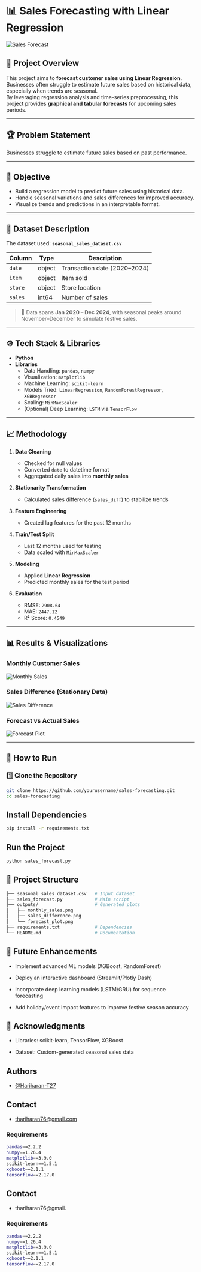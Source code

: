  # 📊 Sales Forecasting with Linear Regression

![Sales Forecast](https://github.com/Hariharan-T27/Seasonal-Sales-Forecast/blob/main/Sales_forecasting_using_LR/image/sales%20forecast.png)

## 📌 Project Overview
This project aims to **forecast customer sales using Linear Regression**.  
Businesses often struggle to estimate future sales based on historical data, especially when trends are seasonal.  
By leveraging regression analysis and time-series preprocessing, this project provides **graphical and tabular forecasts** for upcoming sales periods.

---

## 🏆 Problem Statement
Businesses struggle to estimate future sales based on past performance.

---

## 🎯 Objective
- Build a regression model to predict future sales using historical data.  
- Handle seasonal variations and sales differences for improved accuracy.  
- Visualize trends and predictions in an interpretable format.  

---

## 📂 Dataset Description
The dataset used: **`seasonal_sales_dataset.csv`**

| Column  | Type   | Description                         |
|---------|--------|-------------------------------------|
| `date`  | object | Transaction date (2020–2024)        |
| `item`  | object | Item sold                           |
| `store` | object | Store location                      |
| `sales` | int64  | Number of sales                     |

> 📌 Data spans **Jan 2020 – Dec 2024**, with seasonal peaks around November–December to simulate festive sales.

---

## ⚙️ Tech Stack & Libraries
- **Python**  
- **Libraries**  
  - Data Handling: `pandas`, `numpy`  
  - Visualization: `matplotlib`  
  - Machine Learning: `scikit-learn`  
  - Models Tried: `LinearRegression`, `RandomForestRegressor`, `XGBRegressor` 
  - Scaling: `MinMaxScaler`  
  - (Optional) Deep Learning: `LSTM` via `TensorFlow`  

---

## 📈 Methodology
1. **Data Cleaning**
   - Checked for null values  
   - Converted `date` to datetime format  
   - Aggregated daily sales into **monthly sales**

2. **Stationarity Transformation**
   - Calculated sales difference (`sales_diff`) to stabilize trends  

3. **Feature Engineering**
   - Created lag features for the past 12 months  

4. **Train/Test Split**
   - Last 12 months used for testing  
   - Data scaled with `MinMaxScaler`  

5. **Modeling**
   - Applied **Linear Regression**  
   - Predicted monthly sales for the test period  

6. **Evaluation**
   - RMSE: `2908.64`  
   - MAE: `2447.12`  
   - R² Score: `0.4549`  

---

## 📊 Results & Visualizations

### Monthly Customer Sales  
![Monthly Sales](https://github.com/Hariharan-T27/Seasonal-Sales-Forecast/blob/main/Sales_forecasting_using_LR/Outputs/Plots/Monthly%20Customer%20Sales.png)

### Sales Difference (Stationary Data)  
![Sales Difference](https://github.com/Hariharan-T27/Seasonal-Sales-Forecast/blob/main/Sales_forecasting_using_LR/Outputs/Plots/Monthly%20Customer%20Sales%20Difference.png)

### Forecast vs Actual Sales  
![Forecast Plot](https://github.com/Hariharan-T27/Seasonal-Sales-Forecast/blob/main/Sales_forecasting_using_LR/Outputs/Plots/Sales%20Forecast%20using%20LR%20Model.png)

---

## 🚀 How to Run

### 1️⃣ Clone the Repository
```bash
git clone https://github.com/yourusername/sales-forecasting.git
cd sales-forecasting
```

## Install Dependencies
```bash
pip install -r requirements.txt
```
## Run the Project
```bash
python sales_forecast.py
```
## 📂 Project Structure
```bash
├── seasonal_sales_dataset.csv   # Input dataset
├── sales_forecast.py            # Main script
├── outputs/                     # Generated plots
│   ├── monthly_sales.png
│   ├── sales_difference.png
│   └── forecast_plot.png
├── requirements.txt             # Dependencies
└── README.md                    # Documentation
```
## 🔮 Future Enhancements
* Implement advanced ML models (XGBoost, RandomForest)

* Deploy an interactive dashboard (Streamlit/Plotly Dash)

* Incorporate deep learning models (LSTM/GRU) for sequence forecasting

* Add holiday/event impact features to improve festive season accuracy
## 🙌 Acknowledgments
* Libraries: scikit-learn, TensorFlow, XGBoost

* Dataset: Custom-generated seasonal sales data
## Authors

- [@Hariharan-T27](https://github.com/Hariharan-T27)


## Contact
- thariharan76@gmail.com

### Requirements 
```bash
pandas==2.2.2
numpy==1.26.4
matplotlib==3.9.0
scikit-learn==1.5.1
xgboost==2.1.1
tensorflow==2.17.0
```
## Contact
- thariharan76@gmail.

### Requirements 
```bash
pandas==2.2.2
numpy==1.26.4
matplotlib==3.9.0
scikit-learn==1.5.1
xgboost==2.1.1
tensorflow==2.17.0
```
